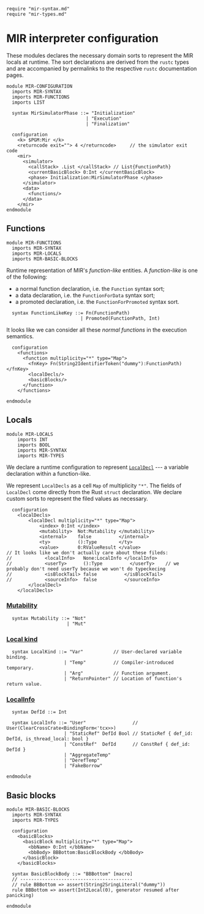 ```k
require "mir-syntax.md"
require "mir-types.md"
```

MIR interpreter configuration
=============================

These modules declares the necessary domain sorts to represent the MIR locals at runtime. The sort declarations are derived from the `rustc` types and are accompanied by permalinks to the respective `rustc` documentation pages.

```k
module MIR-CONFIGURATION
  imports MIR-SYNTAX
  imports MIR-FUNCTIONS
  imports LIST

  syntax MirSimulatorPhase ::= "Initialization"
                             | "Execution"
                             | "Finalization"

  configuration
    <k> $PGM:Mir </k>
    <returncode exit=""> 4 </returncode>     // the simulator exit code
    <mir>
      <simulator>
        <callStack> .List </callStack> // List{FunctionPath}
        <currentBasicBlock> 0:Int </currentBasicBlock>
        <phase> Initialization:MirSimulatorPhase </phase>
      </simulator>
      <data>
        <functions/>
      </data>
    </mir>
endmodule
```

Functions
---------

```k
module MIR-FUNCTIONS
  imports MIR-SYNTAX
  imports MIR-LOCALS
  imports MIR-BASIC-BLOCKS
```

Runtime representation of MIR's *function-like* entities. A *function-like* is one of the following:
* a normal function declaration, i.e. the `Function` syntax sort;
* a data declaration, i.e. the `FunctionForData` syntax sort;
* a promoted declaration, i.e. the `FunctionForPromoted` syntax sort.


```k
  syntax FunctionLikeKey ::= Fn(FunctionPath)
                           | Promoted(FunctionPath, Int)
```

It looks like we can consider all these *normal functions* in the execution semantics.

```k
  configuration
    <functions>
      <function multiplicity="*" type="Map">
        <fnKey> Fn(String2IdentifierToken("dummy"):FunctionPath) </fnKey>
        <localDecls/>
        <basicBlocks/>
      </function>
    </functions>
```

```k
endmodule
```

Locals
------

```k
module MIR-LOCALS
    imports INT
    imports BOOL
    imports MIR-SYNTAX
    imports MIR-TYPES
```

We declare a runtime configuration to represent [`LocalDecl`](https://doc.rust-lang.org/beta/nightly-rustc/rustc_middle/mir/struct.LocalDecl.html) --- a variable declaration within a function-like.

We represent `LocalDecls` as a cell `Map` of multiplicity `"*"`. The fields of `LocalDecl` come directly from the Rust `struct` declaration. We declare custom sorts to represent the filed values as necessary.

```k
  configuration
    <localDecls>
        <localDecl multiplicity="*" type="Map">
            <index> 0:Int </index>
            <mutability>  Not:Mutability </mutability>
            <internal>    false          </internal>
            <ty>          ():Type        </ty>
            <value>       0:RValueResult </value>
// It looks like we don't actually care about these fileds:
//            <localInfo>   None:LocalInfo </localInfo>
//            <userTy>      ():Type          </userTy>    // we probably don't need userTy because we won't do typeckecing
//            <isBlockTail> false          </isBlockTail>
//            <sourceInfo>  false          </sourceInfo>
        </localDecl>
    </localDecls>
```

### [Mutability](https://github.com/rust-lang/rust/blob/bda32a4023b1d3f96e56e1b2fc7510324f430316/compiler/rustc_ast/src/ast.rs#L781)

```k
  syntax Mutability ::= "Not"
                      | "Mut"
```

### [Local kind](https://github.com/rust-lang/rust/blob/bda32a4023b1d3f96e56e1b2fc7510324f430316/compiler/rustc_middle/src/mir/mod.rs#LL663C16-L663C20)

```k
  syntax LocalKind ::= "Var"           // User-declared variable binding.
                     | "Temp"          // Compiler-introduced temporary.
                     | "Arg"           // Function argument.
                     | "ReturnPointer" // Location of function's return value.
```

### [LocalInfo](https://github.com/rust-lang/rust/blob/bda32a4023b1d3f96e56e1b2fc7510324f430316/compiler/rustc_middle/src/mir/mod.rs#LL887-L905C2)

```k
  syntax DefId ::= Int

  syntax LocalInfo ::= "User"                 // User(ClearCrossCrate<BindingForm<'tcx>>)
                     | "StaticRef" DefId Bool // StaticRef { def_id: DefId, is_thread_local: bool }
                     | "ConstRef"  DefId      // ConstRef { def_id: DefId }
                     | "AggregateTemp"
                     | "DerefTemp"
                     | "FakeBorrow"
```

```k
endmodule
```

Basic blocks
------------

```k
module MIR-BASIC-BLOCKS
  imports MIR-SYNTAX
  imports MIR-TYPES
```

```k
  configuration
    <basicBlocks>
      <basicBlock multiplicity="*" type="Map">
        <bbName> 0:Int </bbName>
        <bbBody> BBBottom:BasicBlockBody </bbBody>
      </basicBlock>
    </basicBlocks>

  syntax BasicBlockBody ::= "BBBottom" [macro]
  // -----------------------------------------
  // rule BBBottom => assert(String2SringLiteral("dummy"))
  rule BBBottom => assert(Int2Local(0), generator resumed after panicking)
```

```k
endmodule
```

